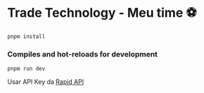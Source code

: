 # Trade Technology - Meu time ⚽

```
pnpm install
```

### Compiles and hot-reloads for development
```
pnpm run dev
```

Usar API Key da [Rapid API](https://rapidapi.com/api-sports/api/api-football/pricing)
